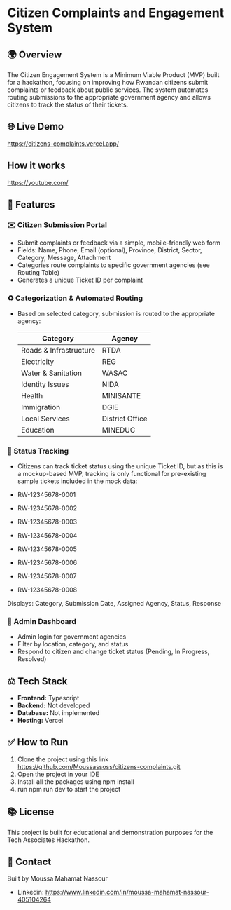 # Citizen Complaints and Engagement System

## 🌍 Overview

The Citizen Engagement System is a Minimum Viable Product (MVP) built for a hackathon, focusing on improving how Rwandan citizens submit complaints or feedback about public services. The system automates routing submissions to the appropriate government agency and allows citizens to track the status of their tickets.

## 🌐 Live Demo 

https://citizens-complaints.vercel.app/

## How it works

https://youtube.com/

## 🔧 Features

### ✉️ Citizen Submission Portal

* Submit complaints or feedback via a simple, mobile-friendly web form
* Fields: Name, Phone, Email (optional), Province, District, Sector, Category, Message, Attachment
* Categories route complaints to specific government agencies (see Routing Table)
* Generates a unique Ticket ID per complaint

### ♻️ Categorization & Automated Routing

* Based on selected category, submission is routed to the appropriate agency:

  | Category               | Agency          |
  | ---------------------- | --------------- |
  | Roads & Infrastructure | RTDA            |
  | Electricity            | REG             |
  | Water & Sanitation     | WASAC           |
  | Identity Issues        | NIDA            |
  | Health                 | MINISANTE       |
  | Immigration            | DGIE            |
  | Local Services         | District Office |
  | Education              | MINEDUC         |

### 🔎 Status Tracking

* Citizens can track ticket status using the unique Ticket ID, but as this is a mockup-based MVP, tracking is only functional for pre-existing sample tickets included in the mock data:

* RW-12345678-0001
* RW-12345678-0002
* RW-12345678-0003
* RW-12345678-0004
* RW-12345678-0005
* RW-12345678-0006
* RW-12345678-0007
* RW-12345678-0008

Displays: Category, Submission Date, Assigned Agency, Status, Response

### 📅 Admin Dashboard

* Admin login for government agencies
* Filter by location, category, and status
* Respond to citizen and change ticket status (Pending, In Progress, Resolved)


## ⚖️ Tech Stack

* **Frontend:** Typescript
* **Backend:** Not developed
* **Database:** Not implemented
* **Hosting:** Vercel

## ✅ How to Run

1. Clone the project using this link https://github.com/Moussassoss/citizens-complaints.git
2. Open the project in your IDE
3. Install all the packages using npm install
4. run npm run dev to start the project

## 📚 License

This project is built for educational and demonstration purposes for the Tech Associates Hackathon.

## 📍 Contact

Built by Moussa Mahamat Nassour
* Linkedin: https://www.linkedin.com/in/moussa-mahamat-nassour-405104264
